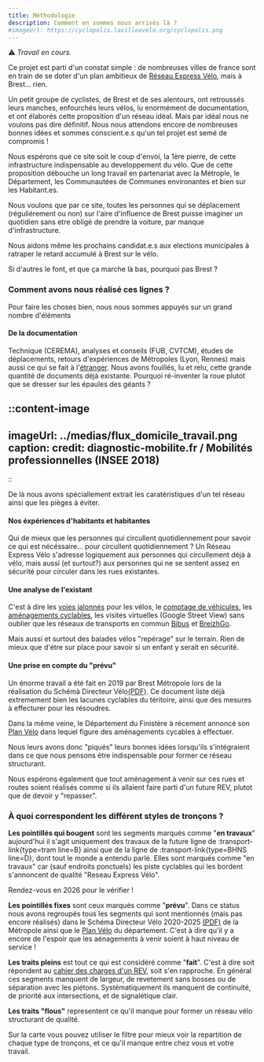 ```yaml
---
title: Méthodologie
description: Comment en sommes nous arrivés là ?
#imageUrl: https://cyclopolis.lavilleavelo.org/cyclopolis.png
---
```


⚠️ *Travail en cours.*


Ce projet est parti d'un constat simple : de nombreuses villes de france sont en train de se doter d'un plan ambitieux de [Réseau Express Vélo](/blog/reseau-express-velo), mais à Brest... rien.

Un petit groupe de cyclistes, de Brest et de ses alentours, ont retroussés leurs manches, enfourchés leurs vélos, lu enormément de documentation, et ont élaborés cette proposition d'un réseau idéal. Mais par idéal nous ne voulons pas dire définitif. Nous nous attendons encore de nombreuses bonnes idées et sommes conscient.e.s qu'un tel projet est semé de compromis !

Nous espérons que ce site soit le coup d'envoi, la 1ère pierre, de cette infrastructure indispensable au developpement du vélo. Que de cette proposition débouche un long travail en partenariat avec la Métrople, le Département, les Communautées de Communes environantes et bien sur les Habitant.es.

Nous voulons que par ce site, toutes les personnes qui se déplacement (réguliérement ou non) sur l'aire d'influence de Brest puisse imaginer un quotidien sans etre obligé de prendre la voiture, par manque d'infrastructure.

Nous aidons même les prochains candidat.e.s aux elections municipales à ratraper le retard accumulé à Brest sur le vélo.

Si d'autres le font, et que ça marche là bas, pourquoi pas Brest ?

### Comment avons nous réalisé ces lignes ?

Pour faire les choses bien, nous nous sommes appuyés sur un grand nombre d'éléments

#### De la documentation

Technique (CEREMA), analyses et conseils (FUB, CVTCM), études de déplacements, retours d'expériences de Métropoles (Lyon, Rennes) mais aussi ce qui se fait à l'[étranger](https://cyclehighways.eu/). Nous avons fouillés, lu et relu, cette grande quantité de documents déjà existante. Pourquoi ré-inventer la roue plutot que se dresser sur les épaules des géants ?

::content-image
---
imageUrl: ../medias/flux_domicile_travail.png
caption: 
credit: diagnostic-mobilite.fr / Mobilités professionnelles (INSEE 2018)
---
::

De là nous avons spéciallement extrait les caratéristiques d'un tel réseau ainsi que les pièges à éviter.

#### Nos éxpériences d'habitants et habitantes

Qui de mieux que les personnes qui circullent quotidiennement pour savoir ce qui est nécéssaire... pour circullent quotidiennement ? Un Réseau Express Vélo s'adresse logiquement aux personnes qui circullement déjà à vélo, mais aussi (et surtout?) aux personnes qui ne se sentent assez en sécurité pour circuler dans les rues existantes.

#### Une analyse de l'existant
C'est à dire les [voies jalonnés](https://geo.brest-metropole.fr/portal/home/item.html?id=fd7435d258ce43739084755c8f23fc4b) pour les vélos, le [comptage de véhicules](https://geo.brest-metropole.fr/portal/home/item.html?id=c42197968f52452da692df690475b18a), les [aménagements cyclables](https://www.openstreetmap.org/#map=14/48.39681/-4.49042&layers=Y), les visites virtuelles (Google Street View) sans oublier que les réseaux de transports en commun [Bibus](http://bibus.fr/) et [BreizhGo](https://cartes.app/?transports=oui&agence=PENNARBED#10.44/48.4228/-4.5231).

Mais aussi et surtout des balades vélos "repérage" sur le terrain. Rien de mieux que d'étre sur place pour savoir si un enfant y serait en sécurité.

#### Une prise en compte du "prévu"

Un énorme travail a été fait en 2019 par Brest Métropole lors de la réalisation du Schémà Directeur Vélo[(PDF)](https://brest.fr/sites/default/files/media/document/Schema_Directeur_Velo_2020-2025.pdf). Ce document liste déjà extremement bien les lacunes cyclables du téritoire, ainsi que des mesures à effecturer pour les résoudres.

Dans la même veine, le Département du Finistère à récement annoncé son [Plan Vélo](https://www.finistere.fr/le-conseil-departemental/les-grands-plans/plan-velo/) dans lequel figure des aménagements cycables à effectuer.

Nous leurs avons donc "piqués" leurs bonnes idées lorsqu'ils s'intégraient dans ce que nous pensons étre indispensable pour former ce réseau structurant.

Nous espérons également que tout aménagement à venir sur ces rues et routes soient réalisés comme si ils allaient faire parti d'un future REV, plutot que de devoir y "repasser".


### À quoi correspondent les différent styles de tronçons ?

**Les pointillés qui bougent** sont les segments marqués comme "**en travaux**" aujourd'hui il s'agit uniquement des travaux de la future ligne de :transport-link{type=tram line=B} ainsi que de la ligne de :transport-link{type=BHNS line=D}, dont tout le monde a entendu parlé.
Elles sont marqués comme "en travaux" car (sauf endroits ponctuels) les piste cyclables qui les bordent s'annoncent de qualité "Reseau Express Vélo".

Rendez-vous en 2026 pour le vérifier !

**Les pointillés fixes** sont ceux marqués comme "**prévu**". Dans ce status nous avons regroupés tous les segments qui sont mentionnés (mais pas encore réalisés) dans le Schéma Directeur Vélo 2020-2025 [(PDF)](https://brest.fr/sites/default/files/media/document/Schema_Directeur_Velo_2020-2025.pdf) de la Métropole ainsi que le [Plan Vélo](https://www.finistere.fr/le-conseil-departemental/les-grands-plans/plan-velo/) du département. C'est à dire qu'il y a encore de l'espoir que les aénagements à venir soient à haut niveau de service !

**Les traits pleins** est tout ce qui est considéré comme "**fait**". C'est à dire soit répondent au [cahier des charges d'un REV](/blog/reseau-express-velo), soit s'en rapproche. En général ces segments manquent de largeur, de revetement sans bosses ou de séparation avec les piétons. Systématiquement ils manquent de continuité, de priorité aux intersections, et de signalétique clair.

**Les traits "flous"** representent ce qu'il manque pour former un réseau vélo structurant de qualité.

Sur la carte vous pouvez utiliser le filtre pour mieux voir la repartition de chaque type de tronçons, et ce qu'il manque entre chez vous et votre travail.